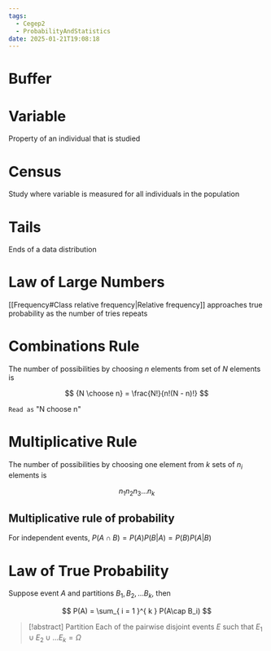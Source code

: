 ```yaml
---
tags:
  - Cegep2
  - ProbabilityAndStatistics
date: 2025-01-21T19:08:18
---
```


# Buffer

# Variable

Property of an individual that is studied

# Census

Study where variable is measured for all individuals in the population

# Tails

Ends of a data distribution

# Law of Large Numbers

[[Frequency#Class relative frequency|Relative frequency]] approaches true probability as the number of tries repeats

# Combinations Rule

The number of possibilities by choosing $n$ elements from set of $N$ elements is

$$
{N \choose n} = \frac{N!}{n!(N - n)!}
$$

`Read as` "N choose n"

# Multiplicative Rule

The number of possibilities by choosing one element from $k$ sets of $n_i$ elements is

$$
n_1n_2n_3\dots n_k
$$

## Multiplicative rule of probability

For independent events, $P(A\cap B) = P(A)P(B|A) = P(B)P(A|B)$

# Law of True Probability

Suppose event $A$ and partitions $B_1, B_2,\dots B_k$, then

$$
P(A) = \sum_{ i = 1 }^{ k } P(A\cap B_i)
$$

> [!abstract] Partition
> Each of the pairwise disjoint events $E$ such that $E_1\cup E_2\cup\dots E_k = \Omega$